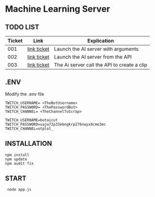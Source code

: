 # Machine Learning Server

## TODO LIST
| Ticket        | Link      | Explication |
| ------|-----|-----|
| 001  	| [link ticket](https://trello.com/c/N8rMkKL3)	| Launch the AI server with arguments 	|
| 002  	| [link ticket](https://trello.com/c/kVI9iBSK)	| Launch the AI server from the API 	|
| 003  	| [link ticket](https://trello.com/c/csaCErc9)	| The Ai server call the API to create a clip 	|

## .ENV
Modify the .env file
```
TWITCH_USERNAME= <TheBotUsername>
TWITCH_PASSWORD= <ThePasswordBot>
TWITCH_CHANNEL= <TheChannelToScrap>
```
```
TWITCH_USERNAME=botaicut
TWITCH_PASSWORD=uajw72p33ebngkrp276nwyx8cme3mc
TWITCH_CHANNEL=otplol_
```

## INSTALLATION

```
npm install
npm update
npm audit fix
```

## START

```
 node app.js 
```
